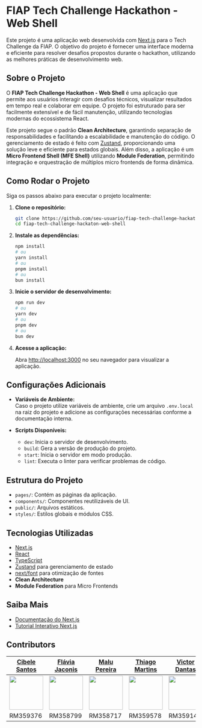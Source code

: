# FIAP Tech Challenge Hackathon - Web Shell

Este projeto é uma aplicação web desenvolvida com [Next.js](https://nextjs.org/) para o Tech Challenge da FIAP. O objetivo do projeto é fornecer uma interface moderna e eficiente para resolver desafios propostos durante o hackathon, utilizando as melhores práticas de desenvolvimento web.

## Sobre o Projeto

O **FIAP Tech Challenge Hackathon - Web Shell** é uma aplicação que permite aos usuários interagir com desafios técnicos, visualizar resultados em tempo real e colaborar em equipe. O projeto foi estruturado para ser facilmente extensível e de fácil manutenção, utilizando tecnologias modernas do ecossistema React.

Este projeto segue o padrão **Clean Architecture**, garantindo separação de responsabilidades e facilitando a escalabilidade e manutenção do código. O gerenciamento de estado é feito com [Zustand](https://zustand-demo.pmnd.rs/), proporcionando uma solução leve e eficiente para estados globais. Além disso, a aplicação é um **Micro Frontend Shell (MFE Shell)** utilizando **Module Federation**, permitindo integração e orquestração de múltiplos micro frontends de forma dinâmica.

## Como Rodar o Projeto

Siga os passos abaixo para executar o projeto localmente:

1. **Clone o repositório:**
    ```bash
    git clone https://github.com/seu-usuario/fiap-tech-challenge-hackaton-web-shell.git
    cd fiap-tech-challenge-hackaton-web-shell
    ```

2. **Instale as dependências:**
    ```bash
    npm install
    # ou
    yarn install
    # ou
    pnpm install
    # ou
    bun install
    ```

3. **Inicie o servidor de desenvolvimento:**
    ```bash
    npm run dev
    # ou
    yarn dev
    # ou
    pnpm dev
    # ou
    bun dev
    ```

4. **Acesse a aplicação:**

    Abra [http://localhost:3000](http://localhost:3000) no seu navegador para visualizar a aplicação.

## Configurações Adicionais

- **Variáveis de Ambiente:**  
  Caso o projeto utilize variáveis de ambiente, crie um arquivo `.env.local` na raiz do projeto e adicione as configurações necessárias conforme a documentação interna.

- **Scripts Disponíveis:**
  - `dev`: Inicia o servidor de desenvolvimento.
  - `build`: Gera a versão de produção do projeto.
  - `start`: Inicia o servidor em modo produção.
  - `lint`: Executa o linter para verificar problemas de código.

## Estrutura do Projeto

- `pages/`: Contém as páginas da aplicação.
- `components/`: Componentes reutilizáveis de UI.
- `public/`: Arquivos estáticos.
- `styles/`: Estilos globais e módulos CSS.

## Tecnologias Utilizadas

- [Next.js](https://nextjs.org/)
- [React](https://react.dev/)
- [TypeScript](https://www.typescriptlang.org/)
- [Zustand](https://zustand-demo.pmnd.rs/) para gerenciamento de estado
- [next/font](https://nextjs.org/docs/basic-features/font-optimization) para otimização de fontes
- **Clean Architecture**
- **Module Federation** para Micro Frontends

## Saiba Mais

- [Documentação do Next.js](https://nextjs.org/docs)
- [Tutorial Interativo Next.js](https://nextjs.org/learn)

## Contributors

[Cibele Santos](https://github.com/cibsantos)                                             | [Flávia Jaconis](https://github.com/flaJaconis)                                             |[Malu Pereira](https://github.com/malulupereiraa)                                                    | [Thiago Martins](https://github.com/thiagofm33)                                             | [Victor Dantas](https://github.com/victorx9999)
------------------------------------------------------------------------------------------|---------------------------------------------------------------------------------------------|-----------------------------------------------------------------------------------------------------|---------------------------------------------------------------------------------------------|-----------------------------------------------------------------------------------------------
[<img src="https://github.com/cibsantos.png" width="90" />](https://github.com/cibsantos) | [<img src="https://github.com/flaJaconis.png" width="90" />](https://github.com/flaJaconis) | [<img src="https://github.com/malulupereiraa.png" width="90" />](https://github.com/malulupereiraa) | [<img src="https://github.com/thiagofm33.png" width="90" />](https://github.com/thiagofm33) | [<img src="https://github.com/victorx9999.png" width="90" />](https://github.com/victorx9999)
RM359376                                                                                  | RM358799                                                                                    | RM358717                                                                                            | RM359578                                                                                    | RM359148

